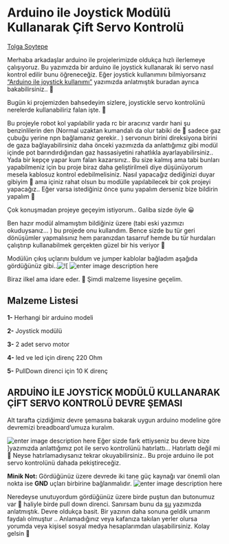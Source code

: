 # Arduino ile Joystick Modülü Kullanarak Çift Servo Kontrolü

[Tolga Soytepe](https://donanimplus.com/p/tolgasoytepe/)

Merhaba arkadaşlar arduino ile projelerimizde oldukça hızlı ilerlemeye çalışıyoruz. Bu yazımızda bir arduino ile joystick kullanarak iki servo nasıl kontrol edilir bunu öğreneceğiz. Eğer joystick kullanımını bilmiyorsanız  [“Arduino ile joystick kullanımı”](https://donanimplus.com/arduino-ile-joystick-kullanimi/)  yazımızda anlatmıştık buradan ayrıca bakabilirsiniz.. 🙂

Bugün ki projemizden bahsedeyim sizlere, joystickle servo kontrolünü nerelerde kullanabiliriz falan işte. 🙂

Bu projeyle robot kol yapılabilir yada rc bir aracınız vardır hani şu benzinlilerin den (Normal uzaktan kumandalı da olur tabiki de 🙂 sadece gaz çubuğu yerine npn bağlamanız gerekir.. ) servonun birini direksiyona birini de gaza bağlayabilirsiniz daha önceki yazımızda da anlattığımız gibi modül içinde pot barındırdığından gaz hassasiyetini rahatlıkla ayarlayabilirsiniz.. Yada bir kepçe yapar kum falan kazarsınız.. Bu size kalmış ama tabi bunları yapabilmeniz için bu proje biraz daha geliştirilmeli diye düşünüyorum mesela kablosuz kontrol edebilmelisiniz. Nasıl yapacağız dediğinizi duyar gibiyim 🙂 ama içiniz rahat olsun bu modülle yapılabilecek bir çok projeyi yapacağız.. Eğer varsa istediğiniz önce şunu yapalım derseniz bize bildirin yapalım 🙂

Çok konuşmadan projeye geçeyim istiyorum.. Galiba sizde öyle 😀

Ben hazır modül almamıştım bildiğiniz üzere (tabi eski yazımızı okuduysanız… ) bu projede onu kullandım. Bence sizde bu tür geri dönüşümler yapmalısınız hem paranızdan tasarruf hemde bu tür hurdaları çalıştırıp kullanabilmek gerçekten güzel bir his veriyor 🙂

Modülün çıkış uçlarını buldum ve jumper kablolar bağladım aşağıda gördüğünüz gibi..![
!\[](https://donanimplus.com/wp-content/uploads/2019/02/20190210_202403-min.webp)
![enter image description here](https://donanimplus.com/wp-content/uploads/2019/02/20190212_190831.webp)

Biraz ilkel ama idare eder. 🙂 Şimdi malzeme lisyesine geçelim.



## Malzeme Listesi

**1-**  Herhangi bir arduino modeli

**2-**  Joystick modülü

**3-**  2 adet servo motor

**4-**  led ve led için direnç 220 Ohm

**5-** PullDown direnci için 10 K direnç

## ARDUİNO İLE JOYSTİCK MODÜLÜ KULLANARAK ÇİFT SERVO KONTROLÜ DEVRE ŞEMASI

Alt tarafta çizdiğimiz devre şemasına bakarak uygun arduino modeline göre devremizi breadboard’umuza kuralım.


![enter image description here](https://donanimplus.com/wp-content/uploads/2019/02/sd-1.webp)
Eğer sizde fark ettiyseniz bu devre bize  ]yazımızda anlattığımız pot ile servo kontrolünü hatırlattı… Hatırlattı değil mi 🙂 Neyse hatırlamadıysanız tekrar okuyabilirsiniz.. Bu proje arduino ile pot servo kontrolünü dahada pekiştireceğiz.

**Minik Not:**  Gördüğünüz üzere devrede iki tane güç kaynağı var önemli olan nokta ise  **GND**  uçları birbirine bağlanmalıdır.
![enter image description here](https://donanimplus.com/wp-content/uploads/2019/02/20190212_190450-min.webp)

Neredeyse unutuyordum gördüğünüz üzere birde puştun dan butonumuz var 🙂 haliyle birde pull down direnci. Sanırsam bunu da  [şu](https://donanimplus.com/arduino-ile-serial-monitorden-buton-okuma/)  yazımızda anlatmıştık. Devre oldukça basit.
Bir yazının daha sonuna geldik umarım faydalı olmuştur .. Anlamadığınız veya kafanıza takılan yerler olursa yorumda veya kişisel sosyal medya hesaplarımdan ulaşabilirsiniz.
Kolay gelsin 🙂
